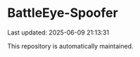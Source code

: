 # BattleEye-Spoofer

Last updated: 2025-06-09 21:13:31

This repository is automatically maintained.
